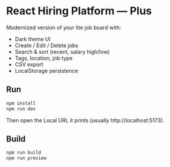 # React Hiring Platform — Plus

Modernized version of your lite job board with:
- Dark theme UI
- Create / Edit / Delete jobs
- Search & sort (recent, salary high/low)
- Tags, location, job type
- CSV export
- LocalStorage persistence

## Run
```bash
npm install
npm run dev
```
Then open the Local URL it prints (usually http://localhost:5173).

## Build
```bash
npm run build
npm run preview
```
